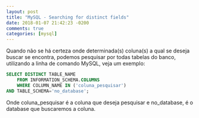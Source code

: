 ```yaml
---
layout: post
title: "MySQL - Searching for distinct fields"
date: 2018-01-07 21:42:23 -0200
comments: true
categories: [mysql]
---
```


Quando não se há certeza onde determinada(s) coluna(s) a qual se deseja buscar se encontra,
podemos pesquisar por todas tabelas do banco, utilizando a linha de comando MySQL, veja um exemplo:

```sql
SELECT DISTINCT TABLE_NAME 
    FROM INFORMATION_SCHEMA.COLUMNS
    WHERE COLUMN_NAME IN ('coluna_pesquisar')
AND TABLE_SCHEMA='no_database';
```
Onde coluna_pesquisar é a coluna que deseja pesquisar e no_database, é o database que buscaremos a coluna.
